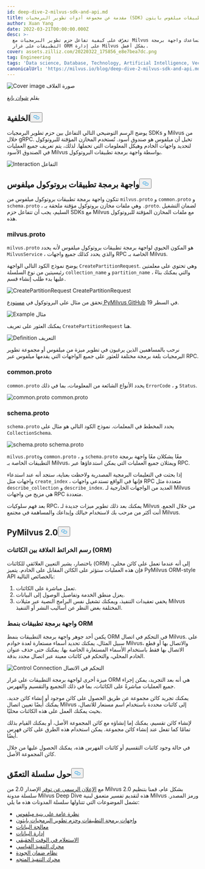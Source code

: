 ```yaml
---
id: deep-dive-2-milvus-sdk-and-api.md
title: مقدمة عن مجموعة أدوات تطوير البرمجيات (SDK) وواجهة برمجة تطبيقات ميلفوس بايثون
author: Xuan Yang
date: 2022-03-21T00:00:00.000Z
desc: >-
  تعرّف على كيفية تفاعل حزم تطوير البرمجيات مع Milvus ولماذا تساعدك واجهة برمجة
  التطبيقات على غرار ORM على إدارة Milvus بشكل أفضل.
cover: assets.zilliz.com/20220322_175856_e8e7bea7dc.png
tag: Engineering
tags: 'Data science, Database, Technology, Artificial Intelligence, Vector Management'
canonicalUrl: 'https://milvus.io/blog/deep-dive-2-milvus-sdk-and-api.md'
---
```

<p>
  
   <span class="img-wrapper"> <img translate="no" src="https://assets.zilliz.com/20220322_175856_e8e7bea7dc.png" alt="Cover image" class="doc-image" id="cover-image" />
   </span> <span class="img-wrapper"> <span>صورة الغلاف</span> </span></p>
<p>بقلم <a href="https://github.com/XuanYang-cn">شوان يانغ</a></p>
<h2 id="Background" class="common-anchor-header">الخلفية<button data-href="#Background" class="anchor-icon" translate="no">
      <svg translate="no"
        aria-hidden="true"
        focusable="false"
        height="20"
        version="1.1"
        viewBox="0 0 16 16"
        width="16"
      >
        <path
          fill="#0092E4"
          fill-rule="evenodd"
          d="M4 9h1v1H4c-1.5 0-3-1.69-3-3.5S2.55 3 4 3h4c1.45 0 3 1.69 3 3.5 0 1.41-.91 2.72-2 3.25V8.59c.58-.45 1-1.27 1-2.09C10 5.22 8.98 4 8 4H4c-.98 0-2 1.22-2 2.5S3 9 4 9zm9-3h-1v1h1c1 0 2 1.22 2 2.5S13.98 12 13 12H9c-.98 0-2-1.22-2-2.5 0-.83.42-1.64 1-2.09V6.25c-1.09.53-2 1.84-2 3.25C6 11.31 7.55 13 9 13h4c1.45 0 3-1.69 3-3.5S14.5 6 13 6z"
        ></path>
      </svg>
    </button></h2><p>يوضح الرسم التوضيحي التالي التفاعل بين حزم تطوير البرمجيات SDKs و Milvus من خلال gRPC. تخيل أن ميلفوس هو صندوق أسود. تُستخدم المخازن المؤقتة للبروتوكول لتحديد واجهات الخادم وهيكل المعلومات التي تحملها. لذلك، يتم تعريف جميع العمليات في الصندوق الأسود Milvus بواسطة واجهة برمجة تطبيقات البروتوكول.</p>
<p>
  
   <span class="img-wrapper"> <img translate="no" src="https://assets.zilliz.com/SDK_10c9673111.png" alt="Interaction" class="doc-image" id="interaction" />
   </span> <span class="img-wrapper"> <span>التفاعل</span> </span></p>
<h2 id="Milvus-Protocol-API" class="common-anchor-header">واجهة برمجة تطبيقات بروتوكول ميلفوس<button data-href="#Milvus-Protocol-API" class="anchor-icon" translate="no">
      <svg translate="no"
        aria-hidden="true"
        focusable="false"
        height="20"
        version="1.1"
        viewBox="0 0 16 16"
        width="16"
      >
        <path
          fill="#0092E4"
          fill-rule="evenodd"
          d="M4 9h1v1H4c-1.5 0-3-1.69-3-3.5S2.55 3 4 3h4c1.45 0 3 1.69 3 3.5 0 1.41-.91 2.72-2 3.25V8.59c.58-.45 1-1.27 1-2.09C10 5.22 8.98 4 8 4H4c-.98 0-2 1.22-2 2.5S3 9 4 9zm9-3h-1v1h1c1 0 2 1.22 2 2.5S13.98 12 13 12H9c-.98 0-2-1.22-2-2.5 0-.83.42-1.64 1-2.09V6.25c-1.09.53-2 1.84-2 3.25C6 11.31 7.55 13 9 13h4c1.45 0 3-1.69 3-3.5S14.5 6 13 6z"
        ></path>
      </svg>
    </button></h2><p>تتكون واجهة برمجة تطبيقات بروتوكول ميلفوس من <code translate="no">milvus.proto</code> و <code translate="no">common.proto</code> و <code translate="no">schema.proto</code> ، وهي ملفات مخازن بروتوكول مؤقتة ملحقة بـ <code translate="no">.proto</code>. لضمان التشغيل السليم، يجب أن تتفاعل حزم SDKs مع Milvus مع ملفات المخازن المؤقتة للبروتوكول هذه.</p>
<h3 id="milvusproto" class="common-anchor-header">milvus.proto</h3><p><code translate="no">milvus.proto</code> هو المكون الحيوي لواجهة برمجة تطبيقات بروتوكول ميلفوس لأنه يحدد <code translate="no">MilvusService</code> ، والذي يحدد كذلك جميع واجهات RPC الخاصة بـ Milvus.</p>
<p>يوضح نموذج الكود التالي الواجهة <code translate="no">CreatePartitionRequest</code>. وهي تحتوي على معلمتين رئيسيتين من نوع السلسلة <code translate="no">collection_name</code> و <code translate="no">partition_name</code> ، والتي يمكنك بناءً عليها بدء طلب إنشاء قسم.</p>
<p>
  
   <span class="img-wrapper"> <img translate="no" src="https://assets.zilliz.com/code_d5f034d58d.png" alt="CreatePartitionRequest" class="doc-image" id="createpartitionrequest" />
   </span> <span class="img-wrapper"> <span>CreatePartitionRequest</span> </span></p>
<p>تحقق من مثال على البروتوكول في <a href="https://github.com/milvus-io/milvus-proto/blob/44f59db22b27cc55e4168c8e53b6e781c010a713/proto/milvus.proto">مستودع PyMilvus GitHub</a> في السطر 19.</p>
<p>
  
   <span class="img-wrapper"> <img translate="no" src="https://assets.zilliz.com/create_partition_938691f07f.png" alt="Example" class="doc-image" id="example" />
   </span> <span class="img-wrapper"> <span>مثال</span> </span></p>
<p>يمكنك العثور على تعريف <code translate="no">CreatePartitionRequest</code> هنا.</p>
<p>
  
   <span class="img-wrapper"> <img translate="no" src="https://assets.zilliz.com/20220321_112254_4ec4f35bd3.png" alt="Definition" class="doc-image" id="definition" />
   </span> <span class="img-wrapper"> <span>التعريف</span> </span></p>
<p>نرحب بالمساهمين الذين يرغبون في تطوير ميزة من ميلفوس أو مجموعة تطوير البرمجيات بلغة برمجة مختلفة للعثور على جميع الواجهات التي يقدمها ميلفوس عبر RPC.</p>
<h3 id="commonproto" class="common-anchor-header">common.proto</h3><p><code translate="no">common.proto</code> يحدد الأنواع الشائعة من المعلومات، بما في ذلك <code translate="no">ErrorCode</code> ، و <code translate="no">Status</code>.</p>
<p>
  
   <span class="img-wrapper"> <img translate="no" src="https://assets.zilliz.com/20220321_112303_eaafc432a8.png" alt="common.proto" class="doc-image" id="common.proto" />
   </span> <span class="img-wrapper"> <span>common.proto</span> </span></p>
<h3 id="schemaproto" class="common-anchor-header">schema.proto</h3><p><code translate="no">schema.proto</code> يحدد المخطط في المعلمات. نموذج الكود التالي هو مثال على <code translate="no">CollectionSchema</code>.</p>
<p>
  
   <span class="img-wrapper"> <img translate="no" src="https://assets.zilliz.com/20220321_112313_df4ebe36e7.png" alt="schema.proto" class="doc-image" id="schema.proto" />
   </span> <span class="img-wrapper"> <span>schema.proto</span> </span></p>
<p><code translate="no">milvus.proto</code>و <code translate="no">common.proto</code> ، و <code translate="no">schema.proto</code> معًا يشكلان معًا واجهة برمجة التطبيقات الخاصة بـ Milvus، ويمثلان جميع العمليات التي يمكن استدعاؤها عبر RPC.</p>
<p>إذا بحثت في التعليمات البرمجية المصدرية ولاحظت بعناية، ستجد أنه عند استدعاء واجهات مثل <code translate="no">create_index</code> ، فإنها في الواقع تستدعي واجهات RPC متعددة مثل <code translate="no">describe_collection</code> و <code translate="no">describe_index</code>. العديد من الواجهات الخارجية لـ Milvus هي مزيج من واجهات RPC متعددة.</p>
<p>بعد فهم سلوكيات RPC، يمكنك بعد ذلك تطوير ميزات جديدة لـ Milvus من خلال الجمع. أنت أكثر من مرحب بك لاستخدام خيالك وإبداعك والمساهمة في مجتمع Milvus.</p>
<h2 id="PyMilvus-20" class="common-anchor-header">PyMilvus 2.0<button data-href="#PyMilvus-20" class="anchor-icon" translate="no">
      <svg translate="no"
        aria-hidden="true"
        focusable="false"
        height="20"
        version="1.1"
        viewBox="0 0 16 16"
        width="16"
      >
        <path
          fill="#0092E4"
          fill-rule="evenodd"
          d="M4 9h1v1H4c-1.5 0-3-1.69-3-3.5S2.55 3 4 3h4c1.45 0 3 1.69 3 3.5 0 1.41-.91 2.72-2 3.25V8.59c.58-.45 1-1.27 1-2.09C10 5.22 8.98 4 8 4H4c-.98 0-2 1.22-2 2.5S3 9 4 9zm9-3h-1v1h1c1 0 2 1.22 2 2.5S13.98 12 13 12H9c-.98 0-2-1.22-2-2.5 0-.83.42-1.64 1-2.09V6.25c-1.09.53-2 1.84-2 3.25C6 11.31 7.55 13 9 13h4c1.45 0 3-1.69 3-3.5S14.5 6 13 6z"
        ></path>
      </svg>
    </button></h2><h3 id="Object-relational-mapping-ORM" class="common-anchor-header">رسم الخرائط العلاقة بين الكائنات (ORM)</h3><p>باختصار، يشير التعيين العلائقي للكائنات (ORM) إلى أنه عندما تعمل على كائن محلي، فإن هذه العمليات ستؤثر على الكائن المقابل على الخادم. يتميز PyMilvus ORM-style API بالخصائص التالية:</p>
<ol>
<li>تعمل مباشرة على الكائنات.</li>
<li>يعزل منطق الخدمة وتفاصيل الوصول إلى البيانات.</li>
<li>يخفي تعقيدات التنفيذ، ويمكنك تشغيل نفس البرامج النصية عبر مثيلات Milvus المختلفة بغض النظر عن أساليب النشر أو التنفيذ.</li>
</ol>
<h3 id="ORM-style-API" class="common-anchor-header">واجهة برمجة تطبيقات بنمط ORM</h3><p>يكمن أحد جوهر واجهة برمجة التطبيقات بنمط ORM في التحكم في اتصال Milvus. على سبيل المثال، يمكنك تحديد أسماء مستعارة لعدة خوادم Milvus، والاتصال بها أو قطع الاتصال بها فقط باستخدام الأسماء المستعارة الخاصة بها. يمكنك حتى حذف عنوان الخادم المحلي، والتحكم في كائنات معينة عبر اتصال محدد بدقة.</p>
<p>
  
   <span class="img-wrapper"> <img translate="no" src="https://assets.zilliz.com/20220321_112320_d5ff08a582.png" alt="Control Connection" class="doc-image" id="control-connection" />
   </span> <span class="img-wrapper"> <span>التحكم في الاتصال</span> </span></p>
<p>ميزة أخرى لواجهة برمجة التطبيقات على غرار ORM هي أنه بعد التجريد، يمكن إجراء جميع العمليات مباشرةً على الكائنات، بما في ذلك التجميع والتقسيم والفهرس.</p>
<p>يمكنك تجريد كائن مجموعة عن طريق الحصول على كائن موجود أو إنشاء كائن جديد. يمكنك أيضًا تعيين اتصال Milvus إلى كائنات محددة باستخدام اسم مستعار للاتصال، بحيث يمكنك العمل على هذه الكائنات محليًا.</p>
<p>لإنشاء كائن تقسيم، يمكنك إما إنشاؤه مع كائن المجموعة الأصل، أو يمكنك القيام بذلك تمامًا كما تفعل عند إنشاء كائن مجموعة. يمكن استخدام هذه الطرق على كائن فهرس أيضًا.</p>
<p>في حالة وجود كائنات التقسيم أو كائنات الفهرس هذه، يمكنك الحصول عليها من خلال كائن المجموعة الأصل.</p>
<h2 id="About-the-Deep-Dive-Series" class="common-anchor-header">حول سلسلة التعمّق<button data-href="#About-the-Deep-Dive-Series" class="anchor-icon" translate="no">
      <svg translate="no"
        aria-hidden="true"
        focusable="false"
        height="20"
        version="1.1"
        viewBox="0 0 16 16"
        width="16"
      >
        <path
          fill="#0092E4"
          fill-rule="evenodd"
          d="M4 9h1v1H4c-1.5 0-3-1.69-3-3.5S2.55 3 4 3h4c1.45 0 3 1.69 3 3.5 0 1.41-.91 2.72-2 3.25V8.59c.58-.45 1-1.27 1-2.09C10 5.22 8.98 4 8 4H4c-.98 0-2 1.22-2 2.5S3 9 4 9zm9-3h-1v1h1c1 0 2 1.22 2 2.5S13.98 12 13 12H9c-.98 0-2-1.22-2-2.5 0-.83.42-1.64 1-2.09V6.25c-1.09.53-2 1.84-2 3.25C6 11.31 7.55 13 9 13h4c1.45 0 3-1.69 3-3.5S14.5 6 13 6z"
        ></path>
      </svg>
    </button></h2><p>مع <a href="https://milvus.io/blog/2022-1-25-annoucing-general-availability-of-milvus-2-0.md">الإعلان الرسمي عن توفر</a> الإصدار 2.0 من Milvus 2.0 بشكل عام، قمنا بتنظيم سلسلة مدونة Milvus Deep Dive هذه لتقديم تفسير متعمق لبنية Milvus ورمز المصدر. تشمل الموضوعات التي تتناولها سلسلة المدونات هذه ما يلي:</p>
<ul>
<li><a href="https://milvus.io/blog/deep-dive-1-milvus-architecture-overview.md">نظرة عامة على بنية ميلفوس</a></li>
<li><a href="https://milvus.io/blog/deep-dive-2-milvus-sdk-and-api.md">واجهات برمجة التطبيقات وحزم تطوير البرمجيات بايثون</a></li>
<li><a href="https://milvus.io/blog/deep-dive-3-data-processing.md">معالجة البيانات</a></li>
<li><a href="https://milvus.io/blog/deep-dive-4-data-insertion-and-data-persistence.md">إدارة البيانات</a></li>
<li><a href="https://milvus.io/blog/deep-dive-5-real-time-query.md">الاستعلام في الوقت الحقيقي</a></li>
<li><a href="https://milvus.io/blog/deep-dive-7-query-expression.md">محرك التنفيذ القياسي</a></li>
<li><a href="https://milvus.io/blog/deep-dive-6-oss-qa.md">نظام ضمان الجودة</a></li>
<li><a href="https://milvus.io/blog/deep-dive-8-knowhere.md">محرك التنفيذ المتجه</a></li>
</ul>
